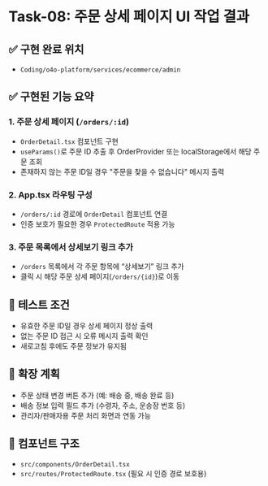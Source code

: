 # Task-08: 주문 상세 페이지 UI 작업 결과

## ✅ 구현 완료 위치
- `Coding/o4o-platform/services/ecommerce/admin`

## ✅ 구현된 기능 요약

### 1. 주문 상세 페이지 (`/orders/:id`)
- `OrderDetail.tsx` 컴포넌트 구현
- `useParams()`로 주문 ID 추출 후 OrderProvider 또는 localStorage에서 해당 주문 조회
- 존재하지 않는 주문 ID일 경우 "주문을 찾을 수 없습니다" 메시지 출력

### 2. App.tsx 라우팅 구성
- `/orders/:id` 경로에 `OrderDetail` 컴포넌트 연결
- 인증 보호가 필요한 경우 `ProtectedRoute` 적용 가능

### 3. 주문 목록에서 상세보기 링크 추가
- `/orders` 목록에서 각 주문 항목에 “상세보기” 링크 추가
- 클릭 시 해당 주문 상세 페이지(`/orders/{id}`)로 이동

## 🧪 테스트 조건
- 유효한 주문 ID일 경우 상세 페이지 정상 출력
- 없는 주문 ID 접근 시 오류 메시지 출력 확인
- 새로고침 후에도 주문 정보가 유지됨

## 📌 확장 계획
- 주문 상태 변경 버튼 추가 (예: 배송 중, 배송 완료 등)
- 배송 정보 입력 필드 추가 (수령자, 주소, 운송장 번호 등)
- 관리자/판매자용 주문 처리 화면과 연동 가능

## 📂 컴포넌트 구조
- `src/components/OrderDetail.tsx`
- `src/routes/ProtectedRoute.tsx` (필요 시 인증 경로 보호용)